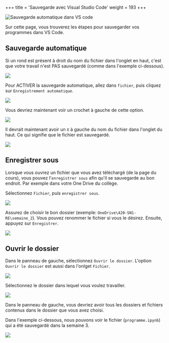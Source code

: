 +++
title = 'Sauvegarde avec Visual Studio Code'
weight =  193
+++

![Sauvegarde automatique dans VS code](./auto-save.jpeg?width=25vw)

Sur cette page, vous trouverez les étapes pour sauvegarder vos programmes dans VS Code.


## Sauvegarde automatique

Si un rond est présent à droit du nom du fichier dans l'onglet en haut, c'est que votre travail n'est PAS sauvegardé (comme dans l'exemple ci-dessous).

![](<Capture d’écran du 2024-09-05 14-04-09-1.png>)

Pour ACTIVER la sauvegarde automatique, allez dans `fichier`, puis cliquez sur `Enregistrement automatique`.

![](<Capture d’écran du 2024-09-05 14-04-28-1.png>)

Vous devriez maintenant voir un crochet à gauche de cette option.

![](<Capture d’écran du 2024-09-05 14-04-47-1.png>)

Il devrait maintenant avoir un `X` à gauche du nom du fichier dans l'onglet du haut. Ce qui signifie que le fichier est sauvegardé.

![](<Capture d’écran du 2024-09-05 14-05-00-1.png>)


## Enregistrer sous

Lorsque vous ouvrez un fichier que vous avez téléchargé (de la page du cours), vous pouvez l'`enregistrer sous` afin qu'il se sauvegarde au bon endroit. Par exemple dans votre One Drive du collège.

Sélectionnez `Fichier`, puis `enregistrer sous`.


![](<Capture d’écran du 2024-09-05 14-00-00.png>)

Assurez de choisir le bon dossier (exemple: `OneDrive\420-SN1-RE\semaine_2`). Vous pouvez renommer le fichier si vous le désirez. Ensuite, appuyez sur `Enregistrer`. 


![](<Capture d’écran du 2024-09-05 14-01-03.png>)

## Ouvrir le dossier

Dans le panneau de gauche, sélectionnez `Ouvrir le dossier`. L'option `Ouvrir le dossier` est aussi dans l'onlget `Fichier`.


![](<Capture d’écran du 2024-09-05 14-01-39-1.png>)


Sélectionnez le dossier dans lequel vous voulez travailler.


![](<Capture d’écran du 2024-09-05 14-02-29-1.png>)

Dans le panneau de gauche, vous devriez avoir tous les dossiers et fichiers contenus dans le dossier que vous avez choisi.

Dans l'exemple ci-dessous, nous pouvons voir le fichier (`programme.ipynb`) qui a été sauvegardé dans la semaine 3.

![](<Capture d’écran du 2024-09-05 14-03-24-1.png>)

